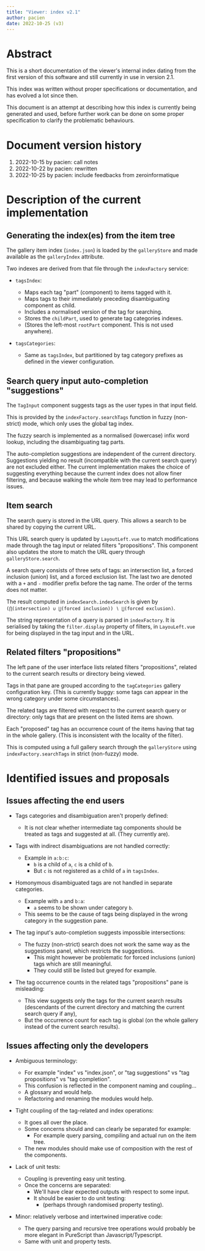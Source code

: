 ```yaml
---
title: "Viewer: index v2.1"
author: pacien
date: 2022-10-25 (v3)
---
```


# Abstract

This is a short documentation of the viewer's internal index dating from the
first version of this software and still currently in use in version 2.1.

This index was written without proper specifications or documentation, and has
evolved a lot since then.

This document is an attempt at describing how this index is currently being
generated and used, before further work can be done on some proper
specification to clarify the problematic behaviours.


# Document version history

1. 2022-10-15 by pacien: call notes
2. 2022-10-22 by pacien: rewritten
3. 2022-10-25 by pacien: include feedbacks from zeroinformatique


# Description of the current implementation

## Generating the index(es) from the item tree

The gallery item index (`index.json`) is loaded by the `galleryStore` and made
available as the `galleryIndex` attribute.

Two indexes are derived from that file through the `indexFactory` service:

- `tagsIndex`:
  - Maps each tag "part" (component) to items tagged with it.
  - Maps tags to their immediately preceding disambiguating component as child.
  - Includes a normalised version of the tag for searching.
  - Stores the `childPart`, used to generate tag categories indexes.
  - (Stores the left-most `rootPart` component. This is not used anywhere).

- `tagsCategories`:
  - Same as `tagsIndex`, but partitioned by tag category prefixes as defined in
    the viewer configuration.


## Search query input auto-completion "suggestions"

The `TagInput` component suggests tags as the user types in that input field.

This is provided by the `indexFactory.searchTags` function in fuzzy
(non-strict) mode, which only uses the global tag index.

The fuzzy search is implemented as a normalised (lowercase) infix word lookup,
including the disambiguating tag parts.

The auto-completion suggestions are independent of the current directory.
Suggestions yielding no result (incompatible with the current search query) are
not excluded either. The current implementation makes the choice of suggesting
everything because the current index does not allow finer filtering, and
because walking the whole item tree may lead to performance issues.


## Item search

The search query is stored in the URL query. This allows a search to be shared
by copying the current URL.

This URL search query is updated by `LayoutLeft.vue` to match modifications
made through the tag input or related filters "propositions". This component
also updates the store to match the URL query through `galleryStore.search`.

A search query consists of three sets of tags: an intersection list, a forced
inclusion (union) list, and a forced exclusion list. The last two are denoted
with a `+` and `-` modifier prefix before the tag name. The order of the terms
does not matter.

The result computed in `indexSearch.indexSearch` is given by
`(⋂(intersection) ∪ ⋃(forced inclusion)) ∖ ⋃(forced exclusion)`.

The string representation of a query is parsed in `indexFactory`. It is
serialised by taking the `filter.display` property of filters, in
`LayouLeft.vue` for being displayed in the tag input and in the URL.


## Related filters "propositions"

The left pane of the user interface lists related filters "propositions",
related to the current search results or directory being viewed.

Tags in that pane are grouped according to the `tagCategories` gallery
configuration key. (This is currently buggy: some tags can appear in the wrong
category under some circumstances).

The related tags are filtered with respect to the current search query or
directory: only tags that are present on the listed items are shown.

Each "proposed" tag has an occurrence count of the items having that tag in the
whole gallery. (This is inconsistent with the locality of the filter).

This is computed using a full gallery search through the `galleryStore` using
`indexFactory.searchTags` in strict (non-fuzzy) mode.


# Identified issues and proposals

## Issues affecting the end users

- Tags categories and disambiguation aren't properly defined:
  - It is not clear whether intermediate tag components should be treated as
    tags and suggested at all. (They currently are).

- Tags with indirect disambiguations are not handled correctly:
  - Example in `a:b:c`:
    - `b` is a child of `a`, `c` is a child of `b`.
    - But `c` is not registered as a child of `a` in `tagsIndex`.

- Homonymous disambiguated tags are not handled in separate categories.
  - Example with `a` and `b:a`:
    - `a` seems to be shown under category `b`.
  - This seems to be the cause of tags being displayed in the wrong category in
    the suggestion pane.

- The tag input's auto-completion suggests impossible intersections:
  - The fuzzy (non-strict) search does not work the same way as the suggestions
    panel, which restricts the suggestions.
    - This might however be problematic for forced inclusions (union) tags
      which are still meaningful.
    - They could still be listed but greyed for example.

- The tag occurrence counts in the related tags "propositions" pane is
  misleading:
  - This view suggests only the tags for the current search results
    (descendants of the current directory and matching the current search query
    if any),
  - But the occurrence count for each tag is global (on the whole gallery
    instead of the current search results).


## Issues affecting only the developers

- Ambiguous terminology:
  - For example "index" vs "index.json", or "tag suggestions" vs
    "tag propositions" vs "tag completion".
  - This confusion is reflected in the component naming and coupling…
  - A glossary and would help.
  - Refactoring and renaming the modules would help.

- Tight coupling of the tag-related and index operations:
  - It goes all over the place.
  - Some concerns should and can clearly be separated for example:
    - For example query parsing, compiling and actual run on the item tree.
  - The new modules should make use of composition with the rest of the
    components.

- Lack of unit tests:
  - Coupling is preventing easy unit testing.
  - Once the concerns are separated:
    - We'll have clear expected outputs with respect to some input.
    - It should be easier to do unit testing:
      - (perhaps through randomised property testing).

- Minor: relatively verbose and intertwined imperative code:
  - The query parsing and recursive tree operations would probably be more
    elegant in PureScript than Javascript/Typescript.
  - Same with unit and property tests.
